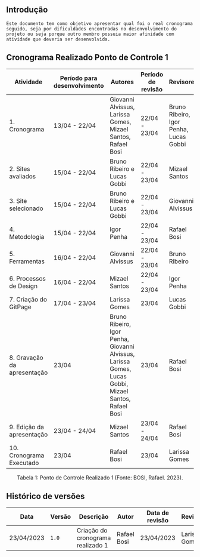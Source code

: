 ## Introdução

    Este documento tem como objetivo apresentar qual foi o real cronograma seguido, seja por dificuldades encontradas no desenvolvimento do projeto ou seja porque outro membro possuia maior afinidade com atividade que deveria ser desenvolvida.


## Cronograma Realizado Ponto de Controle 1

| Atividade | Período para desenvolvimento | Autores | Período de revisão | Revisores |
|-----------|------------------|---------|-----------|-----------|
| 1. Cronograma | 13/04 - 22/04 | Giovanni Alvissus, Larissa Gomes, Mizael Santos, Rafael Bosi | 22/04 - 23/04 | Bruno Ribeiro, Igor Penha, Lucas Gobbi |
| 2. Sites avaliados | 15/04 - 22/04 | Bruno Ribeiro e Lucas Gobbi | 22/04 - 23/04 | Mizael Santos |
| 3. Site selecionado | 15/04 - 22/04 | Bruno Ribeiro e Lucas Gobbi | 22/04 - 23/04 | Giovanni Alvissus |
| 4. Metodologia | 15/04 - 22/04 | Igor Penha | 22/04 - 23/04 | Rafael Bosi |
| 5. Ferramentas | 16/04 - 22/04 | Giovanni Alvissus | 22/04 - 23/04 | Bruno Ribeiro |
| 6. Processos de Design | 16/04 - 22/04 | Mizael Santos | 22/04 - 23/04 | Igor Penha |
| 7. Criação do GitPage | 17/04 - 23/04 | Larissa Gomes | 23/04  | Lucas Gobbi |
| 8. Gravação da apresentação | 23/04 | Bruno Ribeiro, Igor Penha, Giovanni Alvissus, Larissa Gomes, Lucas Gobbi, Mizael Santos, Rafael Bosi| 23/04 | Rafael Bosi |
| 9. Edição da apresentação | 23/04 - 24/04 | Mizael Santos | 23/04 - 24/04 | Rafael Bosi |
| 10. Cronograma Executado| 23/04 | Rafael Bosi | 23/04 | Larissa Gomes |
<div style="text-align: center">
    <p> Tabela 1: Ponto de Controle Realizado 1 (Fonte: BOSI, Rafael. 2023).</p>
</div>

## Histórico de versões

| Data | Versão | Descrição | Autor | Data de revisão | Revisor |
|------|--------|-----------|-------|---------|-----------|
| 23/04/2023 | `1.0` | Criação do cronograma realizado 1 | Rafael Bosi | 23/04/2023 | Larissa Gomes |